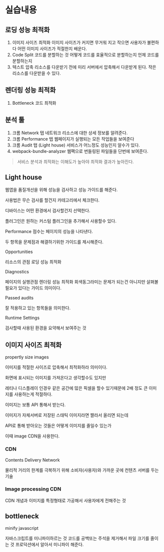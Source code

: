 # 실습내용

## 로딩 성능 최적화

1. 이미지 사이즈 최적화
   이미지 사이즈가 커지면 무거워 지고 작으면 사용자가 불편하다
   어떤 이미지 사이즈가 적절한지 배운다.
1. Code Split
   코드를 분할하는 것
   어떻게 코드를 효율적으로 분할하는지
   언제 코드를 분할하는지
1. 텍스트 압축
   리소스를 다운받기 전에 미리 서버에서 압축해서 다운받게 된다.
   작은 리소스를 다운받을 수 있다.

## 렌더링 성능 최적화

1. Bottleneck 코드 최적화

## 분석 툴

1. 크롬 Network 탭
   네트워크 리소스에 대한 상세 정보를 알려준다.
1. 크롬 Performance 탭
   웹페이지가 실행되는 모든 작업들을 보여준다
1. 크롬 Audit 탭 (Light house)
   서비스가 어느정도 성능인지 알수가 있다.
1. webpack-bundle-analyzer
   웹팩으로 번들링된 파일들을 단번에 보여준다.

> 서비스 분석과 최적화는 이해도가 높아야 최적화 결과가 높아진다.

## Light house

웹앱을 품질개선을 위해 성능을 검사하고 성능 가이드를 해준다.

사용법은 무슨 검사를 할건지 카테고리에서 체크한다.

디바이스는 어떤 환경에서 검사할건지 선택한다.

플러그인은 원하는 커스텀 플러그인을 추가해서 사용할수 있다.

Performance 점수는 페이지의 성능을 나타낸다.

두 항목을 문제점과 해결하기위한 가이드를 제시해준다.

Opportunities

리소스의 관점
로딩 성능 최적화

Diagnostics

페이지의 실행관점
렌더링 성능 최적화
회색동그라미는 문제가 되는건 아니지만 살펴볼 필요가 있다는 가이드 의미이다.

Passed audits

잘 적용하고 있는 항목들을 의미한다.

Runtime Settings

검사할때 사용된 환경을 요약해서 보여주는 것

## 이미지 사이즈 최적화

propertly size images

이미지를 적절한 사이즈로 압축해서 최적화하라 의미이다.

화면에 표시되는 이미지를 가져온다고 생각할수도 있지만

레티나 디스플레이 인경우 같은 공간에 많은 픽셀을 할수 있기때문에 2배 정도 큰 이미지를 사용하는게 적절하다.

이미지는 보통 API 통해서 받는다.

이미지가 자체서버로 저장된 스태틱 이미지라면 짤라서 올리면 되는데

API로 통해 받아오는 것들은 어떻게 이미지를 줄일수 있는가

이때 image CDN을 사용한다.

### CDN

Contents Delivery Network

물리적 거리의 한계를 극복하기 위해 소비자(사용자)와 가까운 곳에 컨텐츠 서버를 두는 기술

### Image processing CDN

CDN 개념과 이미지를 특정형태로 가공해서 사용자에게 전해주는 것

## bottleneck

minify javascript

자바스크립트를 미니파이하르는 것
코드를 공백또는 주석을 제거해서 파일 크기를 줄이는 것
프로덕션에서 알아서 미니파이 해준다.
